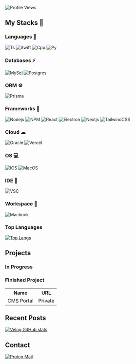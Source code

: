 ![Profile Views](https://komarev.com/ghpvc/?username=ruk13xa&label=Profile%20views&color=0e75b6&style=flat)

## My Stacks 🔨

### Languages 📗

![Ts](https://img.shields.io/badge/TypeScript-007ACC?style=for-the-badge&logo=typescript&logoColor=white)
![Swift](https://img.shields.io/badge/Swift-FA7343?style=for-the-badge&logo=swift&logoColor=white)
![Cpp](https://img.shields.io/badge/C%2B%2B-00599C?style=for-the-badge&logo=c%2B%2B&logoColor=white)
![Py](https://img.shields.io/badge/Python-3776AB?style=for-the-badge&logo=python&logoColor=white)

### Databases ⚡

![MySql](https://img.shields.io/badge/MySQL-005C84?style=for-the-badge&logo=mysql&logoColor=white)
![Postgres](https://img.shields.io/badge/PostgreSQL-316192?style=for-the-badge&logo=postgresql&logoColor=white)


### ORM ⚙

![Prisma](https://img.shields.io/badge/Prisma-3982CE?style=for-the-badge&logo=Prisma&logoColor=white)

### Frameworks 🚀

![Nodejs](https://img.shields.io/badge/Node.js-339933?style=for-the-badge&logo=nodedotjs&logoColor=white)
![NPM](https://img.shields.io/badge/npm-CB3837?style=for-the-badge&logo=npm&logoColor=white)
![React](https://img.shields.io/badge/React-20232A?style=for-the-badge&logo=react&logoColor=61DAFB)
![Electron](https://img.shields.io/badge/Electron-2B2E3A?style=for-the-badge&logo=electron&logoColor=9FEAF9)
![Nextjs](https://img.shields.io/badge/next.js-000000?style=for-the-badge&logo=nextdotjs&logoColor=white)
![TailwindCSS](https://img.shields.io/badge/Tailwind_CSS-38B2AC?style=for-the-badge&logo=tailwind-css&logoColor=white)

### Cloud ☁

![Oracle](https://img.shields.io/badge/Oracle-F80000?style=for-the-badge&logo=oracle&logoColor=black)
![Vercel](https://img.shields.io/badge/Vercel-000000?style=for-the-badge&logo=vercel&logoColor=white)

### OS 💻

![IOS](https://img.shields.io/badge/iOS-000000?style=for-the-badge&logo=ios&logoColor=white)
![MacOS](https://img.shields.io/badge/mac%20os-000000?style=for-the-badge&logo=apple&logoColor=white)

### IDE 🔭
![VSC](https://img.shields.io/badge/Visual_Studio_Code-0078D4?style=for-the-badge&logo=visual%20studio%20code&logoColor=white)

### Workspace 💼

![Macbook](https://img.shields.io/badge/Apple-Apple_Silicon-FFFFFF?style=for-the-badge&logo=apple&logoColor=white)

### Top Languages

[![Top Langs](https://github-readme-stats.vercel.app/api/top-langs/?username=ruk13xa)](https://github.com/ruk13xa)

<!-- ![ WakaTime stats](https://github-readme-stats.vercel.app/api/wakatime?username=ruk13xa) -->

## Projects

### In Progress

### Finished Project

<table>
  <tr>
    <th>Name</th>
    <th>URL</th>
  </tr>
  <tr>
    <td>CMS Portal</td>
    <td>Private</td>
  </tr>
</table>

## Recent Posts

[![Velog GitHub stats](https://velog-github-badge.vercel.app/badge/Ruk13xa?theme=dark&posts=3)](https://velog.io/@ruk13xa)

## Contact

[![Proton Mail](https://img.shields.io/badge/ProtonMail-8B89CC?style=for-the-badge&logo=protonmail&logoColor=white)](mailto:ruka@ruka.my)
